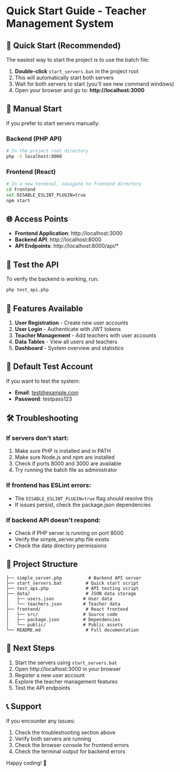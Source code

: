 # Quick Start Guide - Teacher Management System

## 🚀 Quick Start (Recommended)

The easiest way to start the project is to use the batch file:

1. **Double-click** `start_servers.bat` in the project root
2. This will automatically start both servers
3. Wait for both servers to start (you'll see new command windows)
4. Open your browser and go to: **http://localhost:3000**

## 🔧 Manual Start

If you prefer to start servers manually:

### Backend (PHP API)
```bash
# In the project root directory
php -S localhost:8000
```

### Frontend (React)
```bash
# In a new terminal, navigate to frontend directory
cd frontend
set DISABLE_ESLINT_PLUGIN=true
npm start
```

## 🌐 Access Points

- **Frontend Application**: http://localhost:3000
- **Backend API**: http://localhost:8000
- **API Endpoints**: http://localhost:8000/api/*

## 🧪 Test the API

To verify the backend is working, run:
```bash
php test_api.php
```

## 📱 Features Available

1. **User Registration** - Create new user accounts
2. **User Login** - Authenticate with JWT tokens
3. **Teacher Management** - Add teachers with user accounts
4. **Data Tables** - View all users and teachers
5. **Dashboard** - System overview and statistics

## 🔑 Default Test Account

If you want to test the system:
- **Email**: test@example.com
- **Password**: testpass123

## 🛠️ Troubleshooting

### If servers don't start:
1. Make sure PHP is installed and in PATH
2. Make sure Node.js and npm are installed
3. Check if ports 8000 and 3000 are available
4. Try running the batch file as administrator

### If frontend has ESLint errors:
- The `DISABLE_ESLINT_PLUGIN=true` flag should resolve this
- If issues persist, check the package.json dependencies

### If backend API doesn't respond:
- Check if PHP server is running on port 8000
- Verify the simple_server.php file exists
- Check the data directory permissions

## 📁 Project Structure

```
├── simple_server.php          # Backend API server
├── start_servers.bat         # Quick start script
├── test_api.php              # API testing script
├── data/                     # JSON data storage
│   ├── users.json           # User data
│   └── teachers.json        # Teacher data
├── frontend/                 # React frontend
│   ├── src/                 # Source code
│   ├── package.json         # Dependencies
│   └── public/              # Public assets
└── README.md                 # Full documentation
```

## 🎯 Next Steps

1. Start the servers using `start_servers.bat`
2. Open http://localhost:3000 in your browser
3. Register a new user account
4. Explore the teacher management features
5. Test the API endpoints

## 📞 Support

If you encounter any issues:
1. Check the troubleshooting section above
2. Verify both servers are running
3. Check the browser console for frontend errors
4. Check the terminal output for backend errors

Happy coding! 🎉
